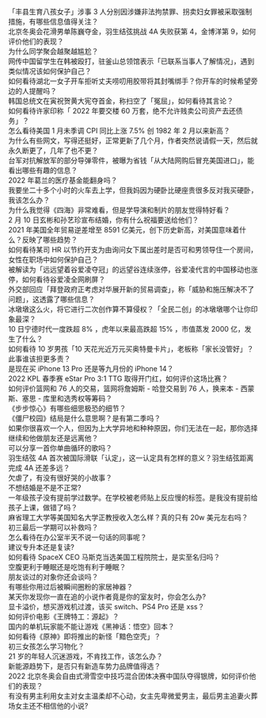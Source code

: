 「丰县生育八孩女子」涉事 3 人分别因涉嫌非法拘禁罪、拐卖妇女罪被采取强制措施，有哪些信息值得关注？  
北京冬奥会花滑男单陈巍夺金，羽生结弦挑战 4A 失败获第 4，金博洋第 9，如何评价他们的表现？  
为什么同学聚会越聚越尴尬？  
网传中国留学生在韩被殴打，驻釜山总领馆表示「已联系当事人了解情况」，遇到类似情况该如何保护自己？  
如何看待湖北一女子开车拒听丈夫唠叨用胶带将其封嘴绑手？你开车的时候希望旁边的人提醒吗？  
韩国总统文在寅祝贺黄大宪夺首金，称扫空了「冤屈」，如何看待其言论？  
如何看待许家印称「 2022 年要交楼 60 万套，绝不允许贱卖公司资产去还债务」？  
怎么看待美国 1 月未季调 CPI 同比上涨 7.5% 创 1982 年 2 月以来新高？  
为什么有些网文，写得还挺好，正常更新了几个月，作者突然说请假一天，然后就永久断更了，几年了也不更？  
台军对抗解放军的部分导弹零件，被曝为省钱「从大陆网购后冒充美国进口」，能看出哪些有趣的信息？  
2022 年葛兰的医疗基金能翻身吗？  
我要坐二十多个小时的火车去上学，但我妈因为硬卧比硬座贵很多反对我买硬卧，我该怎么办？  
为什么我觉得《四海》非常难看，但是学导演和制片的朋友觉得特好看？  
2 月 10 日玄彬和孙艺珍宣布结婚，你有什么祝福要送给他们？  
2021 年美国全年贸易逆差增至 8591 亿美元，创下历史新高，对美国意味着什么？反映了哪些趋势？  
如何看待某司 HR 以节约开支为由询问女下属出差时是否可和男领导住一个房间，女性在职场中如何保护自己？  
被解读为「远远望着谷爱凌夺冠」的远望谷连续涨停，谷爱凌代言的中国移动也涨停，如何看待谷爱凌全网刷屏？  
外交部回应「拜登政府正考虑对华展开新的贸易调查」，称「威胁和施压解决不了问题」，这透露了哪些信息？  
冰墩墩这么火，将它进行二次创作算不算侵权？「全民二创」的冰墩墩哪个让你印象最深？  
10 日宁德时代一度跌超 8% ，虎年以来最高跌超 15% ，市值蒸发 2000 亿，发生了什么？  
如何看待 10 岁男孩「10 天花光近万元买奥特曼卡片」，老板称「家长没管好」？此事谁该担更多责？  
是现在买 iPhone 13 Pro 还是等九月份的 iPhone 14？  
2022 KPL 春季赛 eStar Pro 3:1 TTG 取得开门红，如何评价这场比赛？  
如何评价篮网和 76 人的交易，篮网将詹姆斯 - 哈登交易到 76 人，换来本 - 西蒙斯、塞思 - 库里和选秀权等筹码？  
《步步惊心》有哪些细思极恐的细节？  
《僵尸校园》结局是什么意思啊？是有第二季吗？  
如果你很喜欢一个人，但因为上大学异地和种种原因，你们无法在一起，那你选择继续和他做朋友还是远离他？  
可以分享一首你单曲循环的歌吗？  
羽生结弦 4A 首次被国际滑联「认定」，这一认定具有怎样的意义？羽生结弦距离完成 4A 还差多远？  
欠虐了，有没有很好哭的小故事？  
不想结婚是不是不正常?  
一年级孩子没有提前学过数学。在学校被老师贴上反应慢的标签。是我没有提前给孩子上课，做错了吗？  
麻省理工大学等美国知名大学正教授收入怎么样？真的只有 20w 美元左右吗？  
初三最后一学期可以补救吗？  
怎么看待在办公室半天不说一句话的同事呢？  
建议专升本还是复读?  
如何看待 SpaceX CEO 马斯克当选美国工程院院士，是实至名归吗？  
空腹更利于睡眠还是吃饱有利于睡眠？  
朋友谈过的对象你还会谈吗？  
有哪些你用过后被瞬间圈粉的家居神器？  
某天你发现你一直在追的小说作者竟是你的室友时，你会怎么办?  
显卡溢价，想买游戏机过渡，该买 switch、PS4 Pro 还是 xss？  
如何评价电影《王牌特工：源起》？  
国内的单机玩家能不能让游戏《黑神话：悟空》回本？  
如何看待《原神》即将推出的新怪「黯色空壳」？  
初三女孩怎么学习物化？  
21 岁的年轻人沉迷游戏，不肯找工作，该怎么办？  
新能源趋势下，是否只有新造车势力品牌值得选？  
2022 北京冬奥会自由式滑雪空中技巧混合团体决赛中国队夺得银牌，如何评价他们的表现？  
有没有男主利用女主对女主温柔却不心动，女主先卑微爱男主，最后男主追妻火葬场女主还不相信他的小说?  
